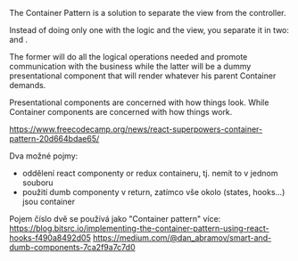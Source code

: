 The Container Pattern is a solution to separate the view from the controller.

Instead of doing only one <Component /> with the logic and the view, you separate it in two:
 <ComponentContainer /> and <Component />.

 The former will do all the logical operations needed and promote communication
 with the business while the latter will be a dummy presentational component
 that will render whatever his parent Container demands.

Presentational components are concerned with how things look. While Container
components are concerned with how things work.

https://www.freecodecamp.org/news/react-superpowers-container-pattern-20d664bdae65/


Dva možné pojmy:
- oddělení react componenty or redux containeru, tj. nemít to v jednom souboru
- použití dumb componenty v return, zatímco vše okolo (states, hooks...) jsou container

Pojem číslo dvě se používá jako "Container pattern" více:
https://blog.bitsrc.io/implementing-the-container-pattern-using-react-hooks-f490a8492d05
https://medium.com/@dan_abramov/smart-and-dumb-components-7ca2f9a7c7d0
